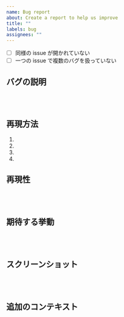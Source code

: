 ```yaml
---
name: Bug report
about: Create a report to help us improve
title: ""
labels: bug
assignees: ""
---
```


- [ ] 同様の issue が開かれていない
- [ ] 一つの issue で複数のバグを扱っていない

## バグの説明

<!-- 明確で簡潔なバグの説明 -->

<br><br>

## 再現方法

<!-- 挙動を再現するためのステップを書いてください -->

1. <!-- ...のURLに行く -->
2. <!-- ...をクリックする -->
3. <!-- ...にスクロールする -->
4. <!-- エラーが表示される: (スクリーンショット, 実際に出力されているテキスト等) -->

## 再現性

<br><br>

## 期待する挙動

<!-- あなたが期待する挙動を簡潔に、過不足なく説明してください -->

<br><br>

## スクリーンショット

<!-- 問題を説明するために有効な場合スクリーンショットを追加してください -->

<br><br>

## 追加のコンテキスト

<!-- 他に追加で説明するべきコンテキストがあれば追加してください -->

<br><br>
